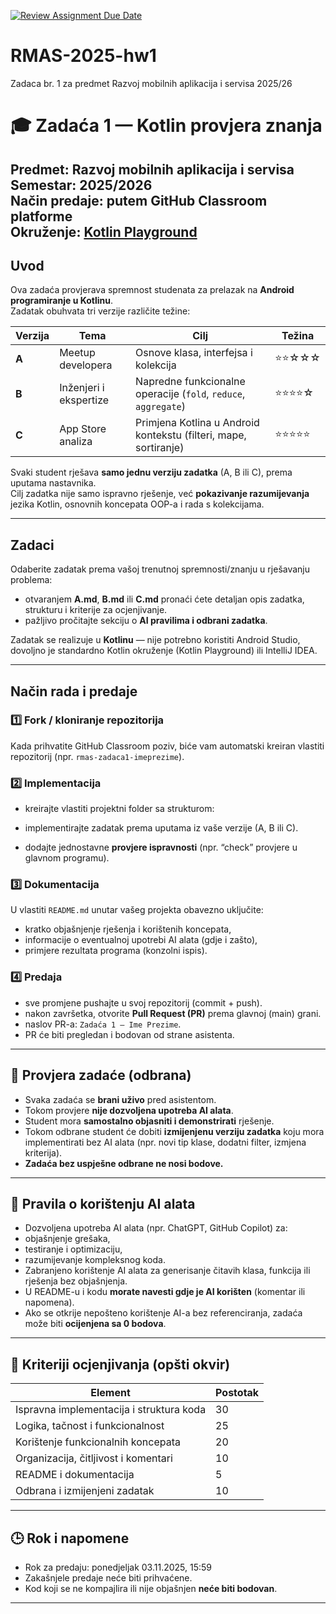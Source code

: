 [![Review Assignment Due Date](https://classroom.github.com/assets/deadline-readme-button-22041afd0340ce965d47ae6ef1cefeee28c7c493a6346c4f15d667ab976d596c.svg)](https://classroom.github.com/a/W8Cz89hX)
# RMAS-2025-hw1
Zadaca br. 1 za predmet Razvoj mobilnih aplikacija i servisa 2025/26

# 🎓 Zadaća 1 — Kotlin provjera znanja  
**Predmet:** Razvoj mobilnih aplikacija i servisa  
**Semestar:** 2025/2026  
**Način predaje:** putem **GitHub Classroom** platforme  
**Okruženje:** [Kotlin Playground](https://play.kotlinlang.org/)
---

## Uvod
Ova zadaća provjerava spremnost studenata za prelazak na **Android programiranje u Kotlinu**.  
Zadatak obuhvata tri verzije različite težine:

| Verzija | Tema | Cilj | Težina |
|----------|------|------|--------|
| **A** | Meetup developera | Osnove klasa, interfejsa i kolekcija | ⭐⭐☆☆☆ |
| **B** | Inženjeri i ekspertize | Napredne funkcionalne operacije (`fold`, `reduce`, `aggregate`) | ⭐⭐⭐⭐☆ |
| **C** | App Store analiza | Primjena Kotlina u Android kontekstu (filteri, mape, sortiranje) | ⭐⭐⭐⭐⭐ |

Svaki student rješava **samo jednu verziju zadatka** (A, B ili C), prema uputama nastavnika.  
Cilj zadatka nije samo ispravno rješenje, već **pokazivanje razumijevanja** jezika Kotlin, osnovnih koncepata OOP-a i rada s kolekcijama.

---

## Zadaci
Odaberite zadatak prema vašoj trenutnoj spremnosti/znanju u rješavanju problema:  
- otvaranjem **A.md**, **B.md** ili **C.md** pronaći ćete detaljan opis zadatka, strukturu i kriterije za ocjenjivanje.  
- pažljivo pročitajte sekciju o **AI pravilima i odbrani zadatka**.  

Zadatak se realizuje u **Kotlinu** — nije potrebno koristiti Android Studio, dovoljno je standardno Kotlin okruženje (Kotlin Playground) ili IntelliJ IDEA.

---

## Način rada i predaje

### 1️⃣ Fork / kloniranje repozitorija
Kada prihvatite GitHub Classroom poziv, biće vam automatski kreiran vlastiti repozitorij (npr. `rmas-zadaca1-imeprezime`).

### 2️⃣ Implementacija
- kreirajte vlastiti projektni folder sa strukturom:


- implementirajte zadatak prema uputama iz vaše verzije (A, B ili C).  
- dodajte jednostavne **provjere ispravnosti** (npr. “check” provjere u glavnom programu).  

### 3️⃣ Dokumentacija
U vlastiti `README.md` unutar vašeg projekta obavezno uključite:
- kratko objašnjenje rješenja i korištenih koncepata,  
- informacije o eventualnoj upotrebi AI alata (gdje i zašto),  
- primjere rezultata programa (konzolni ispis).

### 4️⃣ Predaja
- sve promjene pushajte u svoj repozitorij (commit + push).  
- nakon završetka, otvorite **Pull Request (PR)** prema glavnoj (main) grani.  
- naslov PR-a: `Zadaća 1 – Ime Prezime`.  
- PR će biti pregledan i bodovan od strane asistenta.  

---

## 🧠 Provjera zadaće (odbrana)
- Svaka zadaća se **brani uživo** pred asistentom.  
- Tokom provjere **nije dozvoljena upotreba AI alata**.  
- Student mora **samostalno objasniti i demonstrirati** rješenje.  
- Tokom odbrane student će dobiti **izmijenjenu verziju zadatka** koju mora implementirati bez AI alata (npr. novi tip klase, dodatni filter, izmjena kriterija).  
- **Zadaća bez uspješne odbrane ne nosi bodove.**

---

## 🤖 Pravila o korištenju AI alata
- Dozvoljena upotreba AI alata (npr. ChatGPT, GitHub Copilot) za:
- objašnjenje grešaka,  
- testiranje i optimizaciju,  
- razumijevanje kompleksnog koda.  
- Zabranjeno korištenje AI alata za generisanje čitavih klasa, funkcija ili rješenja bez objašnjenja.  
- U README-u i kodu **morate navesti gdje je AI korišten** (komentar ili napomena).  
- Ako se otkrije nepošteno korištenje AI-a bez referenciranja, zadaća može biti **ocijenjena sa 0 bodova**.

---

## 🧾 Kriteriji ocjenjivanja (opšti okvir)
| Element | Postotak |
|----------|--------|
| Ispravna implementacija i struktura koda | 30 |
| Logika, tačnost i funkcionalnost | 25 |
| Korištenje funkcionalnih koncepata | 20 |
| Organizacija, čitljivost i komentari | 10 |
| README i dokumentacija | 5 |
| Odbrana i izmijenjeni zadatak | 10 |

---

## 🕒 Rok i napomene
- Rok za predaju: ponedjeljak 03.11.2025, 15:59
- Zakašnjele predaje neće biti prihvaćene.
- Kod koji se ne kompajlira ili nije objašnjen **neće biti bodovan**.

---


